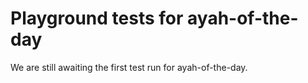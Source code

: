 # Playground tests for ayah-of-the-day
We are still awaiting the first test run for ayah-of-the-day.
